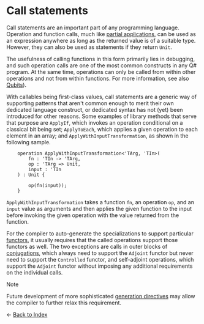 # Call statements

Call statements are an important part of any programming language. Operation and function calls, much like [partial applications](https://github.com/microsoft/qsharp-language/blob/main/Specifications/Language/3_Expressions/PartialApplication.md#partial-application), can be used as an expression anywhere as long as the returned value is of a suitable type. However, they can also be used as statements if they return `Unit`. 

The usefulness of calling functions in this form primarily lies in debugging, and such operation calls are one of the most common constructs in any Q# program. At the same time, operations can only be called from within other operations and not from within functions. For more information, see also [Qubits](https://github.com/microsoft/qsharp-language/blob/main/Specifications/Language/4_TypeSystem/QuantumDataTypes.md#qubits)). 

With callables being first-class values, call statements are a generic way of supporting patterns that aren't common enough to merit their own dedicated language construct, or dedicated syntax has not (yet) been introduced for other reasons. Some examples of library methods that serve that purpose are `ApplyIf`, which invokes an operation conditional on a classical bit being set; `ApplyToEach`, which applies a given operation to each element in an array; and `ApplyWithInputTransformation`, as shown in the following sample. 

```qsharp
    operation ApplyWithInputTransformation<'TArg, 'TIn>(
        fn : 'TIn -> 'TArg,
        op : 'TArg => Unit,
        input : 'TIn
    ) : Unit {

        op(fn(input)); 
    }
```

`ApplyWithInputTransformation` takes a function `fn`, an operation `op`, and an `input` value as arguments and then applies the given function to the input before invoking the given operation with the value returned from the function.

For the compiler to auto-generate the specializations to support particular [functors](https://github.com/microsoft/qsharp-language/blob/main/Specifications/Language/3_Expressions/FunctorApplication.md#functor-application), it usually requires that the called operations support those functors as well. The two exceptions are calls in outer blocks of [conjugations](https://github.com/microsoft/qsharp-language/blob/main/Specifications/Language/2_Statements/Conjugations.md#conjugations), which always need to support the `Adjoint` functor but never need to support the `Controlled` functor, and self-adjoint operations, which support the `Adjoint` functor without imposing any additional requirements on the individual calls. 

> [!NOTE] 
> Future development of more sophisticated [generation directives](https://github.com/microsoft/qsharp-language/blob/main/Specifications/Language/1_ProgramStructure/4_SpecializationDeclarations.md#auto-generation-directives) may allow the compiler to further relax this requirement. 


← [Back to Index](https://github.com/microsoft/qsharp-language/tree/main/Specifications/Language#index)
